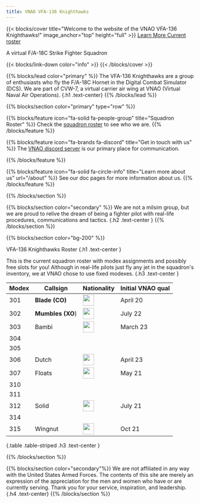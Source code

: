 ```yaml
---
title: VNAO VFA-136 Knighthawks
---
```


{{< blocks/cover title="Welcome to the website of the VNAO VFA-136 Knighthawks!" image_anchor="top" height="full" >}}
<a class="btn btn-lg btn-primary me-3 mb-4" href="#mainInfo">
  Learn More <i class="fas fa-arrow-alt-circle-right ms-2"></i>
</a>
<a class="btn btn-lg btn-secondary me-3 mb-4" href="#roster">
  Current roster <i class="fa  fa-users  ms-2 "></i>
</a>
<p class="lead mt-4 fs-2 fw-bold ">A virtual F/A-18C Strike Fighter Squadron</p>

{{< blocks/link-down color="info" >}}
{{< /blocks/cover >}}

<a name="mainInfo"></a>
{{% blocks/lead color="primary" %}}
The VFA-136 Knighthawks are a group of enthusiasts who fly the F/A-18C Hornet in the Digital Combat Simulator (DCS). We are part of CVW-7, a virtual carrier air wing at VNAO (Virtual Naval Air Operations).
{.h1 .text-center}
{{% /blocks/lead %}}


{{% blocks/section color="primary" type="row" %}}

{{% blocks/feature icon="fa-solid fa-people-group" title="Squadron Roster" %}}
Check the [squadron roster](#roster) to see who we are.
{{% /blocks/feature %}}


{{% blocks/feature icon="fa-brands fa-discord" title="Get in touch with us"  %}}
The [VNAO discord server](https://discord.gg/3uMcCJynu6) is our primary place for communication. 

{{% /blocks/feature %}}



{{% blocks/feature icon="fa-solid fa-circle-info" title="Learn more about us" url="/about" %}}
See our doc pages for more information about us.
{{% /blocks/feature %}}


{{% /blocks/section %}}


{{% blocks/section color="secondary" %}}
We are not a milsim group, but we are proud to relive the dream of being a fighter pilot with real-life procedures, communications and tactics.
{.h2 .text-center }
{{% /blocks/section %}}

<a name="roster"></a>
{{% blocks/section color="bg-200" %}}

VFA-136 Knighthawks Roster 
{.h1 .text-center }

This is the current squadron roster with modex assignments and possibly free slots for you!
Although in real-life pilots just fly any jet in the squadron's inventory, we at VNAO chose to use fixed modexes.
{.h3 .text-center }

<p></p>
<style>
.table {
   margin: auto;
   width: 50% !important; 
}
</style>

| Modex		| Callsign 		| Nationality 										| Initial VNAO qual	| 
| ----------| ----------- 	| ----------- 										| ----------- 	|
| 301      	| **Blade (CO)**  	|	 <img src="/flags/us.png" width="30px"> 	|	April 20	|
| 302	   	| **Mumbles (XO**) 	|    <img src="/flags/ca.png" width="30px"> 	|	July 22		|
| 303	   	| Bambi 	 		|    <img src="/flags/fr.png" width="30px">		|	March 23	|
| 304	   	| 		 	 		|     											|				|
| 305	   	| 		 	 		|     											|				|
| 306	   	| Dutch	 	 		|    <img src="/flags/us.png" width="30px"> 	|	April 23	|
| 307	   	| Floats 	 		|    <img src="/flags/us.png" width="30px"> 	|	May 21		|
| 310	   	|     	 			|          									 	|				|
| 311	   	| 		 	 		|     											|				|
| 312	   	| Solid	 	 		|    <img src="/flags/de.png" width="30px"> 	|	July 21		|
| 314	   	| 		 	 		|    										 	|				|
| 315	   	| Wingnut 	 		|    <img src="/flags/us.png" width="30px">  	|	Oct 21		|
{.table .table-striped .h3 .text-center }

{{% /blocks/section %}}

<!---
{{% blocks/section type="row" color="secondary" %}}

{{% blocks/feature icon="fab fa-app-store-ios" title="Download **from AppStore**" %}}
Get the Goldydocs app!
{{% /blocks/feature %}}

{{% blocks/feature icon="fab fa-github" title="Contributions welcome!"
    url="https://github.com/google/docsy-example" %}}
We do a [Pull Request](https://github.com/google/docsy-example/pulls)
contributions workflow on **GitHub**. New users are always welcome!
{{% /blocks/feature %}}

{{% blocks/feature icon="fab fa-twitter" title="Follow us on Twitter!"
    url="https://twitter.com/GoHugoIO" %}}
For announcement of latest features etc.
{{% /blocks/feature %}}

{{% /blocks/section %}}
--->

{{% blocks/section color="secondary"%}}
We are not affiliated in any way with the United States Armed Forces. The contents of this site are merely an expression of the appreciation for the men and women who have or are currently serving. Thank you for your service, inspiration, and leadership.
{.h4 .text-center}
{{% /blocks/section %}}
